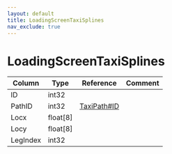```yaml
---
layout: default
title: LoadingScreenTaxiSplines
nav_exclude: true
---
```

# LoadingScreenTaxiSplines

| Column | Type | Reference | Comment |
|--------|------|-----------|---------|
|ID|int32|||
|PathID|int32|[TaxiPath#ID](TaxiPath)||
|Locx|float[8]|||
|Locy|float[8]|||
|LegIndex|int32|||
